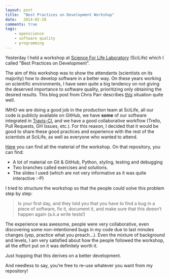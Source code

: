 ```yaml
---
layout: post
title:  "Best Practices on Development Workshop"
date:   2014-02-28
comments: true
tags:
    - openscience
    - software quality
    - programming
---
```

Yesterday I held a workshop at [Science For Life Laboratory][scilife] (SciLife)
which I called "Best Practices on Development".

The aim of this workshop was to show the attendants (scientists on its majority)
how to develop software in a better way. On these years working on scientific environments,
I have seen quite a big tendency on not giving the deserved importance to software quality,
prioritizing only obtaining the desired results. This blog post from Chris Parr
describes [this][post] situation quite well.

IMHO we are doing a good job in the production team at SciLife, all our code is
publicly available on GitHub, we have **some** of our software integrated in [Travis-CI](https://travis-ci.org/),
and we have a good collaborative workflow (Trello, Pull Requests, GH Issues, etc.).
For this reason, I decided that it would be good to share these good practices and
experience with the rest of the scientists at SciLife, as well as everyone who wanted to attend.

[Here][ws] you can find all the material of the workshop. On that repository, you can find:

* A lot of material on Git & GitHub, Python, styling, testing and debugging
* Two branches called exercises and solutions.
* The slides I used (which are not very informative as it was quite interactive :-P)

I tried to structure the workshop so that the people could solve this problem step by step:

> Is your first day, and they told you that you have to find a bug in a piece of
software, fix it, document it, and make sure that this doesn’t happen again (a.k.a write tests!)

The experience was awesome, people were very collaborative, even discovering some
non-intentioned bugs in my code due to last minutes changes (yep, practice what you preach…).
Even the mixture of background and levels, I am very satisfied about how the people
followed the workshop, all the effort put on it was definitely worth it.

Just hopping that this derives on a better development.

And needless to say, you’re free to re-use whatever you want from my repository!


[scilife]: http://www.scilifelab.se/
[post]: http://www.timeshighereducation.co.uk/news/save-your-work-give-software-engineers-a-career-track/2006431.article
[ws]: https://github.com/guillermo-carrasco/BestPracticesWorkshop
